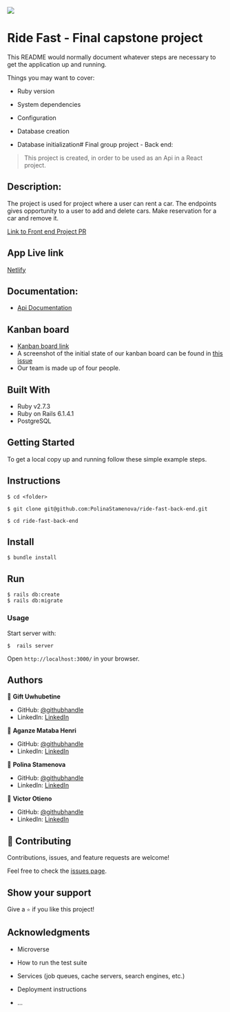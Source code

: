 ![](https://camo.githubusercontent.com/8a4ae3fb98faf74ddf78a6677ceaa6e8872f7f340f569b7c5e1aa9bcc4061d95/68747470733a2f2f696d672e736869656c64732e696f2f62616467652f4d6963726f76657273652d626c756576696f6c6574)

# Ride Fast - Final capstone project

This README would normally document whatever steps are necessary to get the
application up and running.

Things you may want to cover:

- Ruby version

- System dependencies

- Configuration

- Database creation

- Database initialization# Final group project - Back end:

> This project is created, in order to be used as an Api in a React project.

## Description:

The project is used for project where a user can rent a car. The endpoints gives opportunity to a user to add and delete cars. Make reservation for a car and remove it.

[Link to Front end Project PR](https://github.com/PolinaStamenova/ride-fast-front-end/pull/11)

## App Live link

[Netlify](https://ride-fast-app.netlify.app/)

## Documentation:

- [Api Documentation](https://ridefast.herokuapp.com/api-docs/index.html)

## Kanban board
- [Kanban board link](https://github.com/PolinaStamenova/ride-fast-back-end/projects/1)
- A screenshot of the initial state of our kanban board can be found in [this issue](https://github.com/PolinaStamenova/ride-fast-back-end/issues/29)
- Our team is made up of four people.

## Built With

- Ruby v2.7.3
- Ruby on Rails 6.1.4.1
- PostgreSQL

## Getting Started

To get a local copy up and running follow these simple example steps.

## Instructions

```
$ cd <folder>
```

```
$ git clone git@github.com:PolinaStamenova/ride-fast-back-end.git
```

```
$ cd ride-fast-back-end
```

## Install

```
$ bundle install
```

## Run

```
$ rails db:create
$ rails db:migrate
```

### Usage

Start server with:

```
$  rails server
```

Open `http://localhost:3000/` in your browser.

## Authors

👤 **Gift Uwhubetine**

- GitHub: [@githubhandle](https://github.com/Ghiftee)
- LinkedIn: [LinkedIn](https://linkedin.com/in/giftuwhubetine)

👤 **Aganze Mataba Henri**

- GitHub: [@githubhandle](https://github.com/hiromataba)
- LinkedIn: [LinkedIn](https://www.linkedin.com/in/hiro-mataba-1bb910209/)

👤 **Polina Stamenova**

- GitHub: [@githubhandle](https://github.com/PolinaStamenova)
- LinkedIn: [LinkedIn](https://www.linkedin.com/in/polina-stamenova-a60766112/)

👤 **Victor Otieno**

- GitHub: [@githubhandle](https://github.com/vikitaotiz)
- LinkedIn: [LinkedIn](https://www.linkedin.com/in/victor-otieno-oluoch/)

## 🤝 Contributing

Contributions, issues, and feature requests are welcome!

Feel free to check the [issues page](https://github.com/PolinaStamenova/ride-fast-back-end/issues).

## Show your support

Give a `⭐️` if you like this project!

## Acknowledgments

- Microverse

* How to run the test suite

* Services (job queues, cache servers, search engines, etc.)

* Deployment instructions

* ...
